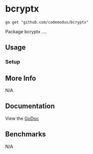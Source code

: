 # bcryptx

    go get "github.com/codemodus/bcryptx"

Package bcryptx ....

## Usage

### Setup

## More Info

N/A

## Documentation

View the [GoDoc](http://godoc.org/github.com/codemodus/bcryptx)

## Benchmarks

N/A
